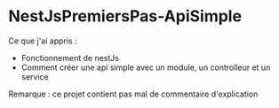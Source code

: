 # NestJsPremiersPas-ApiSimple

Ce que j'ai appris :
   - Fonctionnement de nestJs
   - Comment créer une api simple avec un module, un controlleur et un service
   
Remarque : ce projet contient pas mal de commentaire d'explication
